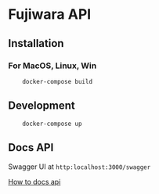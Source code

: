 # Fujiwara API

## Installation

### For MacOS, Linux, Win

```shell
    docker-compose build
```

## Development

```shell
    docker-compose up
```

## Docs API

Swagger UI at `http:localhost:3000/swagger`

[How to docs api](https://github.com/Surnet/swagger-jsdoc/blob/master/docs/GETTING-STARTED.md)
